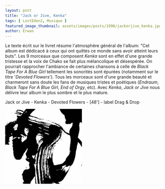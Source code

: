 ```yaml
---
layout: post
title: "Jack or Jive, Kenka"
tags: [ LostEden2, Musique ]
featured_image_thumbnail: assets/images/posts/1998/jackorjive_kenka.jpg
author: Erwan
--- 
```


Le texte écrit sur le livret résume l'atmosphère général de l'album: "Cet album est dédicacé à ceux qui ont quittés ce monde sans avoir atteint leurs buts". Les 9 morceaux que composent *Kenka* sont en effet d'une grande tristesse et la voix de Chako se fait plus mélancolique et désespérée. On pourrait rapprocher l'ambiance de certaines chansons à celle de *Black Tape For A Blue Girl* tellement les sonorités sont épurées (notamment sur le titre '*Devoted Flowers*'). Tous les morceaux sont d'une grande beauté et charmeront sans doute les fans de musiques tristes et poétiques (*Endraum*, *Black Tape For A Blue Girl*, *End of Orgy*, etc). Avec *Kenka*, *Jack or Jive* nous délivre leur album le plus sombre et le plus mature.

Jack or Jive - Kenka - Devoted Flowers - [48'] - label Drag & Drop

![Image](assets/images/posts/1998/jackorjive_kenka.jpg)